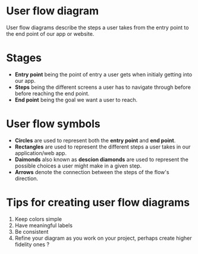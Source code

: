 # User flow diagram
User flow diagrams describe the steps a user takes from the entry point to
the end point of our app or website. 

# Stages
- **Entry point** being the point of entry a user gets when initialy getting into
  our app.
- **Steps** being the different screens a user has to navigate through before
  before reaching the end point. 
- **End point** being the goal we want a user to reach.

# User flow symbols
- **Circles** are used to represent both the __entry point__ and __end point__.
- **Rectangles** are used to represent the different steps a user takes in our
  application/web app. 
- **Daimonds** also known as __descion diamonds__ are used to represent the
  possible choices a user might make in a given step.
- **Arrows** denote the connection between the steps of the flow's direction.

# Tips for creating user flow diagrams
1. Keep colors simple
2. Have meaningful labels
3. Be consistent
4. Refine your diagram as you work on your project, perhaps create higher
   fidelity ones ? 
